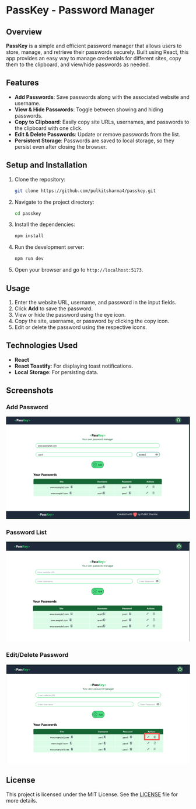
# PassKey - Password Manager

## Overview
**PassKey** is a simple and efficient password manager that allows users to store, manage, and retrieve their passwords securely. Built using React, this app provides an easy way to manage credentials for different sites, copy them to the clipboard, and view/hide passwords as needed.

## Features
- **Add Passwords**: Save passwords along with the associated website and username.
- **View & Hide Passwords**: Toggle between showing and hiding passwords.
- **Copy to Clipboard**: Easily copy site URLs, usernames, and passwords to the clipboard with one click.
- **Edit & Delete Passwords**: Update or remove passwords from the list.
- **Persistent Storage**: Passwords are saved to local storage, so they persist even after closing the browser.

## Setup and Installation

1. Clone the repository:
   ```bash
   git clone https://github.com/pulkitsharma4/passkey.git
   ```

2. Navigate to the project directory:
   ```bash
   cd passkey
   ```

3. Install the dependencies:
   ```bash
   npm install
   ```

4. Run the development server:
   ```bash
   npm run dev
   ```

5. Open your browser and go to `http://localhost:5173`.

## Usage
1. Enter the website URL, username, and password in the input fields.
2. Click **Add** to save the password.
3. View or hide the password using the eye icon.
4. Copy the site, username, or password by clicking the copy icon.
5. Edit or delete the password using the respective icons.

## Technologies Used
- **React**
- **React Toastify**: For displaying toast notifications.
- **Local Storage**: For persisting data.

## Screenshots

### Add Password
![Add Password](public\screenshots\pic-2.png)

### Password List
![Password List](public\screenshots\pic-1.png)

### Edit/Delete Password
![Edit/Delete Password](public\screenshots\pic-3.png)

## License
This project is licensed under the MIT License. See the [LICENSE](LICENSE) file for more details.
